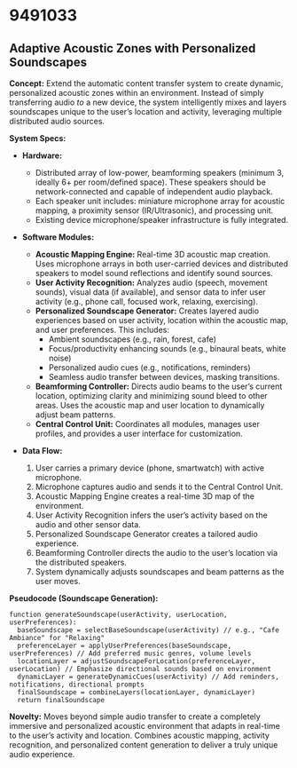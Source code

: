 # 9491033

## Adaptive Acoustic Zones with Personalized Soundscapes

**Concept:** Extend the automatic content transfer system to create dynamic, personalized acoustic zones within an environment. Instead of simply transferring audio *to* a new device, the system intelligently mixes and layers soundscapes unique to the user’s location and activity, leveraging multiple distributed audio sources.

**System Specs:**

*   **Hardware:**
    *   Distributed array of low-power, beamforming speakers (minimum 3, ideally 6+ per room/defined space). These speakers should be network-connected and capable of independent audio playback.
    *   Each speaker unit includes: miniature microphone array for acoustic mapping, a proximity sensor (IR/Ultrasonic), and processing unit.
    *   Existing device microphone/speaker infrastructure is fully integrated.
*   **Software Modules:**
    *   **Acoustic Mapping Engine:** Real-time 3D acoustic map creation. Uses microphone arrays in both user-carried devices and distributed speakers to model sound reflections and identify sound sources.
    *   **User Activity Recognition:** Analyzes audio (speech, movement sounds), visual data (if available), and sensor data to infer user activity (e.g., phone call, focused work, relaxing, exercising).
    *   **Personalized Soundscape Generator:** Creates layered audio experiences based on user activity, location within the acoustic map, and user preferences. This includes:
        *   Ambient soundscapes (e.g., rain, forest, cafe)
        *   Focus/productivity enhancing sounds (e.g., binaural beats, white noise)
        *   Personalized audio cues (e.g., notifications, reminders)
        *   Seamless audio transfer between devices, masking transitions.
    *   **Beamforming Controller:** Directs audio beams to the user’s current location, optimizing clarity and minimizing sound bleed to other areas. Uses the acoustic map and user location to dynamically adjust beam patterns.
    *   **Central Control Unit:** Coordinates all modules, manages user profiles, and provides a user interface for customization.
*   **Data Flow:**

    1.  User carries a primary device (phone, smartwatch) with active microphone.
    2.  Microphone captures audio and sends it to the Central Control Unit.
    3.  Acoustic Mapping Engine creates a real-time 3D map of the environment.
    4.  User Activity Recognition infers the user’s activity based on the audio and other sensor data.
    5.  Personalized Soundscape Generator creates a tailored audio experience.
    6.  Beamforming Controller directs the audio to the user’s location via the distributed speakers.
    7.  System dynamically adjusts soundscapes and beam patterns as the user moves.

**Pseudocode (Soundscape Generation):**

```
function generateSoundscape(userActivity, userLocation, userPreferences):
  baseSoundscape = selectBaseSoundscape(userActivity) // e.g., "Cafe Ambiance" for "Relaxing"
  preferenceLayer = applyUserPreferences(baseSoundscape, userPreferences) // Add preferred music genres, volume levels
  locationLayer = adjustSoundscapeForLocation(preferenceLayer, userLocation) // Emphasize directional sounds based on environment
  dynamicLayer = generateDynamicCues(userActivity) // Add reminders, notifications, directional prompts
  finalSoundscape = combineLayers(locationLayer, dynamicLayer)
  return finalSoundscape
```

**Novelty:** Moves beyond simple audio transfer to create a completely immersive and personalized acoustic environment that adapts in real-time to the user’s activity and location. Combines acoustic mapping, activity recognition, and personalized content generation to deliver a truly unique audio experience.